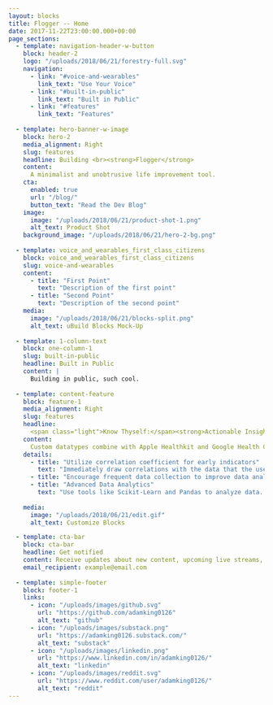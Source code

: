 ```yaml
---
layout: blocks
title: Flogger -- Home
date: 2017-11-22T23:00:00.000+00:00
page_sections:
  - template: navigation-header-w-button
    block: header-2
    logo: "/uploads/2018/06/21/forestry-full.svg"
    navigation:
      - link: "#voice-and-wearables"
        link_text: "Use Your Voice"
      - link: "#built-in-public"
        link_text: "Built in Public"
      - link: "#features"
        link_text: "Features"
  
  - template: hero-banner-w-image
    block: hero-2  
    media_alignment: Right
    slug: features
    headline: Building <br><strong>Flogger</strong>
    content:
      A minimalist and unobtrusive life improvement tool.
    cta:
      enabled: true
      url: "/blog/"
      button_text: "Read the Dev Blog"
    image:
      image: "/uploads/2018/06/21/product-shot-1.png"
      alt_text: Product Shot
    background_image: "/uploads/2018/06/21/hero-2-bg.png"
  
  - template: voice_and_wearables_first_class_citizens
    block: voice_and_wearables_first_class_citizens
    slug: voice-and-wearables
    content:
      - title: "First Point"
        text: "Description of the first point"
      - title: "Second Point"
        text: "Description of the second point"
    media:
      image: "/uploads/2018/06/21/blocks-split.png"
      alt_text: uBuild Blocks Mock-Up
  
  - template: 1-column-text
    block: one-column-1
    slug: built-in-public
    headline: Built in Public
    content: |
      Building in public, such cool.
  
  - template: content-feature
    block: feature-1
    media_alignment: Right
    slug: features
    headline:
      <span class="light">Know Thyself:</span><strong>Actionable Insights, not Gamification</strong>
    content:
      Custom datatypes combine with Apple Healthkit and Google Health Connect for increased self-understanding
    details:
      - title: "Utilize correlation coefficient for early indicators"
        text: "Immediately draw correlations with the data that the user already has already recorded/collected"
      - title: "Encourage frequent data collection to improve data analytics"
      - title: "Advanced Data Analytics"
        text: "Use tools like Scikit-Learn and Pandas to analyze data.  The more you record, the better the understanding"
    
    media:
      image: "/uploads/2018/06/21/edit.gif"
      alt_text: Customize Blocks

  - template: cta-bar
    block: cta-bar
    headline: Get notified
    content: Receive updates about new content, upcoming live streams, etc.  No spam.
    email_recipient: example@email.com
  
  - template: simple-footer
    block: footer-1
    links:
      - icon: "/uploads/images/github.svg"
        url: "https://github.com/adamking0126"
        alt_text: "github"
      - icon: "/uploads/images/substack.png"
        url: "https://adamking0126.substack.com/"
        alt_text: "substack"
      - icon: "/uploads/images/linkedin.png"
        url: "https://www.linkedin.com/in/adamking0126/"
        alt_text: "linkedin"
      - icon: "/uploads/images/reddit.svg"
        url: "https://www.reddit.com/user/adamking0126/"
        alt_text: "reddit" 
---
```

